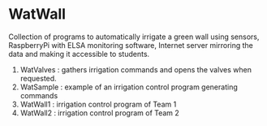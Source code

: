 # WatWall
Collection of programs to automatically irrigate a green wall using sensors, RaspberryPi with ELSA monitoring software, Internet server mirroring the data and making it accessible to students.
1. WatValves : gathers irrigation commands and opens the valves when requested.
2. WatSample : example of an irrigation control program generating commands
3. WatWall1 : irrigation control program of Team 1
4. WatWall2 : irrigation control program of Team 2

